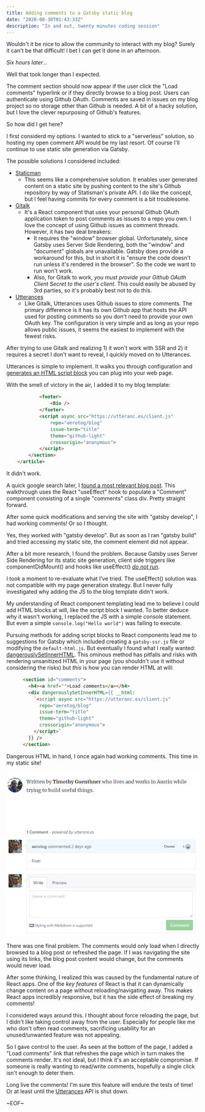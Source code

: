 ```yaml
---
title: Adding comments to a Gatsby static blog
date: "2020-08-30T01:43:33Z"
description: "In and out, twenty minutes coding session"
---
```


Wouldn't it be nice to allow the community to interact with my blog? Surely it can't be that difficult! I bet I can get it done in an afternoon.

_Six hours later..._

Well that took longer than I expected.

The comment section should now appear if the user click the "Load comments" hyperlink or if they directly browse to a blog post. Users can authenticate using Github OAuth. Comments are saved in issues on my blog project so no storage other than Github is needed. A bit of a hacky solution, but I love the clever repurposing of Github's features.

So how did I get here?

I first considerd my options. I wanted to stick to a "serverless" solution, so hosting my open comment API would be my last resort. Of course I'll continue to use static site generation via Gatsby.

The possible solutions I considered included:
- <a href="https://staticman.net/">Staticman</a>
	- This seems like a comprehensive solution. It enables user generated content on a static site by pushing content to the site's Github repository by way of Statisman's private API. I do like the concept, but I feel having commits for every comment is a bit troublesome.
- <a href="https://github.com/gitalk/gitalk">Gitalk</a>
	- It's a React component that uses your personal Github OAuth application token to post comments as issues to a repo you own. I love the concept of using Github issues as comment threads. However, it has two deal breakers:
		- It requires the "window" browser global. Unfortunately, since Gatsby uses Server Side Rendering, both the "window" and "document" globals are unavailable. Gatsby does provide a workaround for this, but in short it is "ensure the code doesn't run unless it's rendered in the browser". So the code we want to run won't work.
		- Also, for Gitalk to work, _you must provide your Github OAuth Client Secret to the user's client_. This could easily be abused by 3rd parties, so it's probably best not to do this.
- <a href="https://github.com/utterance/utterances">Utterances</a>
	- Like Gitalk, Utterances uses Github issues to store comments. The primary difference is it has its own Github app that hosts the API used for posting comments so you don't need to provide your own OAuth key. The configuration is very simple and as long as your repo allows public issues, it seems the easiest to implement with the fewest risks.

After trying to use Gitalk and realizing 1) it won't work with SSR and 2) it requires a secret I don't want to reveal, I quickly moved on to Utterances.

Utterances is simple to implement. It walks you through configuration and <a href="https://utteranc.es/">generates an HTML script block</a> you can plug into your web page.

With the smell of victory in the air, I added it to my blog template:
	
```html
			<footer>
				<Bio />
			</footer>
			<script async src="https://utteranc.es/client.js"
				repo="aerotog/blog"
				issue-term="title"
				theme="github-light"
				crossorigin="anonymous">
			</script> 
		</section>        
	</article>
```
	

It didn't work.

A quick google search later, I [found a most relevant blog post](https://dev.to/creativcoder/how-to-add-comment-support-on-your-gatsby-blog-using-github-utterances-423n). This walkthrough uses the React "useEffect" hook to populate a "Comment" component consisting of a single "comments" class div. Pretty straight forward.

After some quick modifications and serving the site with "gatsby develop", I had working comments! Or so I thought.

Yes, they worked with "gatsby develop". But as soon as I ran "gatsby build" and tried accessing my static site, the comment element did not appear.

After a bit more research, I found the problem. Because Gatsby uses Server Side Rendering for its static site generation, client side triggers like componentDidMount() and hooks like useEffect() <a href="https://blog.logrocket.com/fixing-gatsbys-rehydration-issue/">_do not run_</a>.

I took a moment to re-evaluate what I've tried. The useEffect() solution was not compatible with my page generation strategy. But I never fully investigated why adding the JS to the blog template didn't work.

My understanding of React component templating lead me to believe I could add HTML blocks at will, like the script block I wanted. To better deduce why it wasn't working, I replaced the JS with a simple console statement. But even a simple `console.log("Hello world")` was failing to execute.

Pursuing methods for adding script blocks to React components lead me to suggestions for Gatsby which included creating a `gatsby-ssr.js` file or modifying the `default-html.js`. But eventually I found what I really wanted: <a href="https://reactjs.org/docs/dom-elements.html#dangerouslysetinnerhtml">dangerouslySetInnerHTML</a>. This ominous method has pitfalls and risks with rendering unsanitized HTML in your page (you shouldn't use it without considering the risks) but _this_ is how you can render HTML at will:

```html
      <section id="comments">
        <h4><a href="">Load comments</a></h4>
        <div dangerouslySetInnerHTML={{ __html: 
          `<script async src="https://utteranc.es/client.js"
            repo="aerotog/blog"
            issue-term="title"
            theme="github-light"
            crossorigin="anonymous">
          </script>`
        }} />
      </section>
```

Dangerous HTML in hand, I once again had working comments. This time in my static site!

![First!](./first.PNG)

There was one final problem. The comments would only load when I directly browsed to a blog post or refreshed the page. If I was navigating the site using its links, the blog post content would change, but the comments would never load.

After some thinking, I realized this was caused by the fundamental nature of React apps. One of the _key features_ of React is that it can dynamically change content on a page without reloading/navigating away. This makes React apps incredibly responsive, but it has the side effect of breaking my comments!

I considered ways around this. I thought about force reloading the page, but I didn't like taking control away from the user. Especially for people like me who don't often read comments, sacrificing usability for an unused/unwanted feature was not appealing.

So I gave control to the user. As seen at the bottom of the page, I added a "Load comments" link that refreshes the page which in turn makes the comments render. It's not ideal, but I think it's an acceptable compromise. If someone is really wanting to read/write comments, hopefully a single click isn't enough to deter them.

Long live the comments! I'm sure this feature will endure the tests of time! Or at least until the <a href="https://utteranc.es/">Utterances</a> API is shut down.

~EOF~